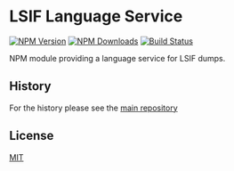 # LSIF Language Service

[![NPM Version](https://img.shields.io/npm/v/@vscode/lsif-language-service.svg)](https://npmjs.org/package/@vscode/lsif-language-service)
[![NPM Downloads](https://img.shields.io/npm/dm/@vscode/lsif-language-service.svg)](https://npmjs.org/package/@vscode/lsif-language-service)
[![Build Status](https://dev.azure.com/ms/lsif-node/_apis/build/status%2Fmicrosoft.lsif-node?branchName=main)](https://dev.azure.com/ms/lsif-node/_build/latest?definitionId=471&branchName=main)

NPM module providing a language service for LSIF dumps.

## History

For the history please see the [main repository](https://github.com/Microsoft/lsif-node/blob/master/README.md)

## License
[MIT](https://github.com/Microsoft/lsif-node/blob/master/language-service/License.txt)